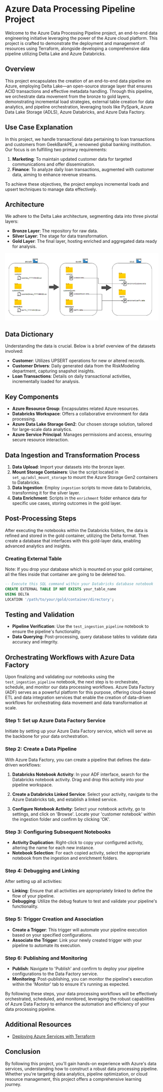 # Azure Data Processing Pipeline Project

Welcome to the Azure Data Processing Pipeline project, an end-to-end data engineering initiative leveraging the power of the Azure cloud platform. This project is crafted to demonstrate the deployment and management of resources using Terraform, alongside developing a comprehensive data pipeline utilizing Delta Lake and Azure Databricks.

## Overview

This project encapsulates the creation of an end-to-end data pipeline on Azure, employing Delta Lake—an open-source storage layer that ensures ACID transactions and effective metadata handling. Through this pipeline, we orchestrate data movement from the bronze to gold layers, demonstrating incremental load strategies, external table creation for data analytics, and pipeline orchestration, leveraging tools like PySpark, Azure Data Lake Storage (ADLS), Azure Databricks, and Azure Data Factory.

## Use Case Explanation

In this project, we handle transactional data pertaining to loan transactions and customers from GeekBankPE, a renowned global banking institution. Our focus is on fulfilling two primary requirements:

1. **Marketing**: To maintain updated customer data for targeted communications and offer dissemination.
2. **Finance**: To analyze daily loan transactions, augmented with customer data, aiming to enhance revenue streams.

To achieve these objectives, the project employs incremental loads and upsert techniques to manage data effectively.

## Architecture

We adhere to the Delta Lake architecture, segmenting data into three pivotal layers:

- **Bronze Layer**: The repository for raw data.
- **Silver Layer**: The stage for data transformation.
- **Gold Layer**: The final layer, hosting enriched and aggregated data ready for analysis.

![Architecture Diagram](Architecture/data_layer.PNG "Data Flow Diagram")

  

## Data Dictionary

Understanding the data is crucial. Below is a brief overview of the datasets involved:

- **Customer**: Utilizes UPSERT operations for new or altered records.
- **Customer Drivers**: Daily generated data from the RiskModeling department, capturing snapshot insights.
- **Loan Transactions**: Details on daily transactional activities, incrementally loaded for analysis.


## Key Components

- **Azure Resource Group**: Encapsulates related Azure resources.
- **Databricks Workspace**: Offers a collaborative environment for data processing.
- **Azure Data Lake Storage Gen2**: Our chosen storage solution, tailored for large-scale data analytics.
- **Azure Service Principal**: Manages permissions and access, ensuring secure resource interaction.

## Data Ingestion and Transformation Process

1. **Data Upload**: Import your datasets into the bronze layer.
2. **Mount Storage Containers**: Use the script located in `set_up/adsl_mount_storage` to mount the Azure Storage Gen2 containers to Databricks.
3. **Data Ingestion**: Employ `ingestion` scripts to move data to Databricks, transforming it for the silver layer.
4. **Data Enrichment**: Scripts in the `enrichment` folder enhance data for specific use cases, storing outcomes in the gold layer.

## Post-Processing Steps

After executing the notebooks within the Databricks folders, the data is refined and stored in the gold container, utilizing the Delta format. Then create a database that interfaces with this gold-layer data, enabling advanced analytics and insights.

### Creating External Table

Note: If you drop your database which is mounted on your gold container, all the files inside that container are going to be deleted too.

```sql
-- Execute this SQL command within your Databricks database notebook
CREATE EXTERNAL TABLE IF NOT EXISTS your_table_name
USING DELTA
LOCATION '/path/to/your/gold/container/directory';
```

## Testing and Validation

- **Pipeline Verification**: Use the `test_ingestion_pipeline` notebook to ensure the pipeline's functionality.
- **Data Querying**: Post-processing, query database tables to validate data accuracy and integrity.

## Orchestrating Workflows with Azure Data Factory

Upon finalizing and validating our notebooks using the `test_ingestion_pipeline` notebook, the next step is to orchestrate, schedule, and monitor our data processing workflows. Azure Data Factory (ADF) serves as a powerful platform for this purpose, offering cloud-based ETL and data integration services that enable the creation of data-driven workflows for orchestrating data movement and data transformation at scale.

### Step 1: Set up Azure Data Factory Service

Initiate by setting up your Azure Data Factory service, which will serve as the backbone for your data orchestration.

### Step 2: Create a Data Pipeline

With Azure Data Factory, you can create a pipeline that defines the data-driven workflows:

1. **Databricks Notebook Activity**: In your ADF interface, search for the Databricks notebook activity. Drag and drop this activity into your pipeline workspace.
   
2. **Create a Databricks Linked Service**: Select your activity, navigate to the Azure Databricks tab, and establish a linked service.

3. **Configure Notebook Activity**: Select your notebook activity, go to settings, and click on 'Browse'. Locate your 'customer notebook' within the ingestion folder and confirm by clicking 'OK'.

### Step 3: Configuring Subsequent Notebooks

- **Activity Duplication**: Right-click to copy your configured activity, altering the name for each new instance.
- **Notebook Selection**: For each copied activity, select the appropriate notebook from the ingestion and enrichment folders.

### Step 4: Debugging and Linking

After setting up all activities:

- **Linking**: Ensure that all activities are appropriately linked to define the flow of your pipeline.
- **Debugging**: Utilize the debug feature to test and validate your pipeline's functionality.

### Step 5: Trigger Creation and Association

- **Create a Trigger**: This trigger will automate your pipeline execution based on your specified configurations.
- **Associate the Trigger**: Link your newly created trigger with your pipeline to automate its execution.

### Step 6: Publishing and Monitoring

- **Publish**: Navigate to 'Publish' and confirm to deploy your pipeline configurations to the Data Factory service.
- **Monitoring**: Post-publishing, you can monitor the pipeline's execution within the 'Monitor' tab to ensure it's running as expected.

By following these steps, your data processing workflows will be effectively orchestrated, scheduled, and monitored, leveraging the robust capabilities of Azure Data Factory to enhance the automation and efficiency of your data processing pipeline.


## Additional Resources

- [Deploying Azure Services with Terraform](Terraform/README.md)

## Conclusion

By following this project, you'll gain hands-on experience with Azure's data services, understanding how to construct a robust data processing pipeline. Whether you're targeting data analytics, pipeline optimization, or cloud resource management, this project offers a comprehensive learning journey.
